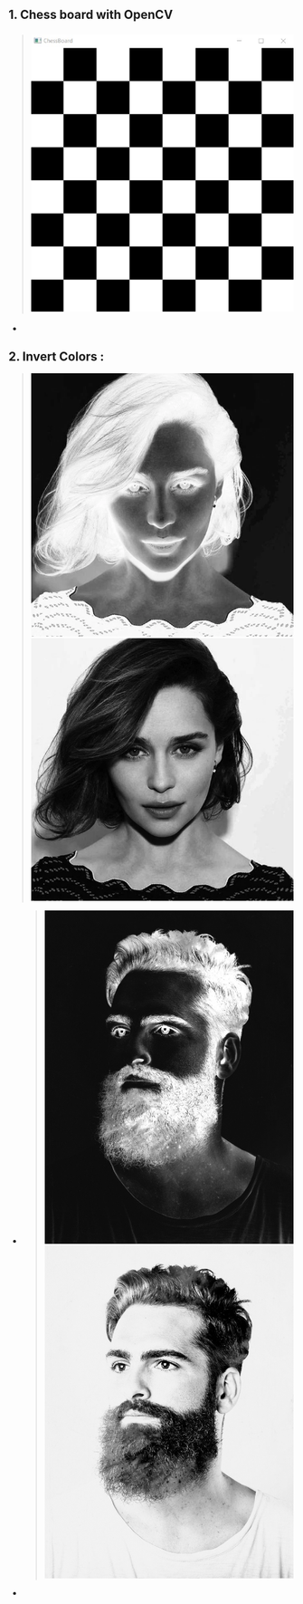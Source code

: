 ## 1. Chess board with OpenCV 
   > ### ![This is an image](https://github.com/kiana-jahanshid/Image-Processing/blob/main/Assignment_26/pics/chess.jpg)
-   
## 2. Invert Colors :
  > ![result_1_1](https://github.com/kiana-jahanshid/Image-Processing/blob/main/Assignment_26/pics/1.jpg)
  > ![result_1_2](https://github.com/kiana-jahanshid/Image-Processing/blob/main/Assignment_26/pics/girl.jpg)
-
  > ![result_2_1](https://github.com/kiana-jahanshid/Image-Processing/blob/main/Assignment_26/pics/2.jpg)
  > ![result_2_2](https://github.com/kiana-jahanshid/Image-Processing/blob/main/Assignment_26/pics/boy.jpg)
-


